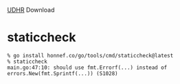 [UDHR](https://oreil.ly/-q7Cn) Download

# staticcheck
```
% go install honnef.co/go/tools/cmd/staticcheck@latest
% staticcheck 
main.go:47:10: should use fmt.Errorf(...) instead of errors.New(fmt.Sprintf(...)) (S1028)
```
